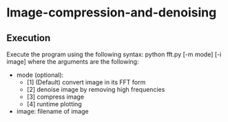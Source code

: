 # Image-compression-and-denoising

## Execution 

Execute the program using the following syntax:
python fft.py [-m mode] [-i image]
where the arguments are the following:
- mode (optional):
  - [1] (Default) convert image in its FFT form
  - [2] denoise image by removing high frequencies
  - [3] compress image
  - [4] runtime plotting
- image: filename of image
